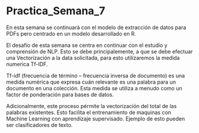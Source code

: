 # Practica_Semana_7
En esta semana se continuará con el modelo de extracción de datos para PDFs pero centrado en un modelo desarrollado
en R.

El desafío de esta semana se centra en continuar con el estudio y comprensión de NLP. 
Esto se debe principalemente, a que se debe efectuar una Vectorización a la data solicitada, para esto utilizaremos la 
medida numerica Tf-IDF.

Tf-idf (frecuencia de término – frecuencia inversa de documento) es una medida numérica que expresa cuán relevante 
es una palabra para un documento en una colección. Esta medida se utiliza a menudo como un factor de ponderación para 
bases de datos.

Adicionalmente, este proceso pérmite la vectorización del total de las palabras existentes. Esto facilita el entrenamiento
de maquinas con Machine Learning con aprendizaje supervisado. 
Ejemplo de esto pueden ser clasificadores de texto.
